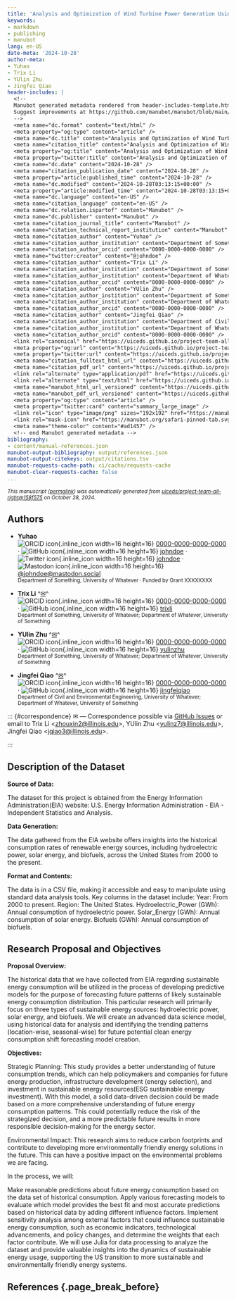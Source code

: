 ```yaml
---
title: 'Analysis and Optimization of Wind Turbine Power Generation Using Supervisory Control and Data Acquisition(SCADA) Data: Exploring the Impact of Wind Speed and Direction on Performance'
keywords:
- markdown
- publishing
- manubot
lang: en-US
date-meta: '2024-10-28'
author-meta:
- Yuhao
- Trix Li
- YUlin Zhu
- Jingfei Qiao
header-includes: |
  <!--
  Manubot generated metadata rendered from header-includes-template.html.
  Suggest improvements at https://github.com/manubot/manubot/blob/main/manubot/process/header-includes-template.html
  -->
  <meta name="dc.format" content="text/html" />
  <meta property="og:type" content="article" />
  <meta name="dc.title" content="Analysis and Optimization of Wind Turbine Power Generation Using Supervisory Control and Data Acquisition(SCADA) Data: Exploring the Impact of Wind Speed and Direction on Performance" />
  <meta name="citation_title" content="Analysis and Optimization of Wind Turbine Power Generation Using Supervisory Control and Data Acquisition(SCADA) Data: Exploring the Impact of Wind Speed and Direction on Performance" />
  <meta property="og:title" content="Analysis and Optimization of Wind Turbine Power Generation Using Supervisory Control and Data Acquisition(SCADA) Data: Exploring the Impact of Wind Speed and Direction on Performance" />
  <meta property="twitter:title" content="Analysis and Optimization of Wind Turbine Power Generation Using Supervisory Control and Data Acquisition(SCADA) Data: Exploring the Impact of Wind Speed and Direction on Performance" />
  <meta name="dc.date" content="2024-10-28" />
  <meta name="citation_publication_date" content="2024-10-28" />
  <meta property="article:published_time" content="2024-10-28" />
  <meta name="dc.modified" content="2024-10-28T03:13:15+00:00" />
  <meta property="article:modified_time" content="2024-10-28T03:13:15+00:00" />
  <meta name="dc.language" content="en-US" />
  <meta name="citation_language" content="en-US" />
  <meta name="dc.relation.ispartof" content="Manubot" />
  <meta name="dc.publisher" content="Manubot" />
  <meta name="citation_journal_title" content="Manubot" />
  <meta name="citation_technical_report_institution" content="Manubot" />
  <meta name="citation_author" content="Yuhao" />
  <meta name="citation_author_institution" content="Department of Something, University of Whatever" />
  <meta name="citation_author_orcid" content="0000-0000-0000-0000" />
  <meta name="twitter:creator" content="@johndoe" />
  <meta name="citation_author" content="Trix Li" />
  <meta name="citation_author_institution" content="Department of Something, University of Whatever" />
  <meta name="citation_author_institution" content="Department of Whatever, University of Something" />
  <meta name="citation_author_orcid" content="0000-0000-0000-0000" />
  <meta name="citation_author" content="YUlin Zhu" />
  <meta name="citation_author_institution" content="Department of Something, University of Whatever" />
  <meta name="citation_author_institution" content="Department of Whatever, University of Something" />
  <meta name="citation_author_orcid" content="0000-0000-0000-0000" />
  <meta name="citation_author" content="Jingfei Qiao" />
  <meta name="citation_author_institution" content="Department of Civil and Environmental Engineering, University of Whatever" />
  <meta name="citation_author_institution" content="Department of Whatever, University of Something" />
  <meta name="citation_author_orcid" content="0000-0000-0000-0000" />
  <link rel="canonical" href="https://uiceds.github.io/project-team-all-right/" />
  <meta property="og:url" content="https://uiceds.github.io/project-team-all-right/" />
  <meta property="twitter:url" content="https://uiceds.github.io/project-team-all-right/" />
  <meta name="citation_fulltext_html_url" content="https://uiceds.github.io/project-team-all-right/" />
  <meta name="citation_pdf_url" content="https://uiceds.github.io/project-team-all-right/manuscript.pdf" />
  <link rel="alternate" type="application/pdf" href="https://uiceds.github.io/project-team-all-right/manuscript.pdf" />
  <link rel="alternate" type="text/html" href="https://uiceds.github.io/project-team-all-right/v/158f5758a6991e9c33451be02030d351dd80617c/" />
  <meta name="manubot_html_url_versioned" content="https://uiceds.github.io/project-team-all-right/v/158f5758a6991e9c33451be02030d351dd80617c/" />
  <meta name="manubot_pdf_url_versioned" content="https://uiceds.github.io/project-team-all-right/v/158f5758a6991e9c33451be02030d351dd80617c/manuscript.pdf" />
  <meta property="og:type" content="article" />
  <meta property="twitter:card" content="summary_large_image" />
  <link rel="icon" type="image/png" sizes="192x192" href="https://manubot.org/favicon-192x192.png" />
  <link rel="mask-icon" href="https://manubot.org/safari-pinned-tab.svg" color="#ad1457" />
  <meta name="theme-color" content="#ad1457" />
  <!-- end Manubot generated metadata -->
bibliography:
- content/manual-references.json
manubot-output-bibliography: output/references.json
manubot-output-citekeys: output/citations.tsv
manubot-requests-cache-path: ci/cache/requests-cache
manubot-clear-requests-cache: false
...
```







<small><em>
This manuscript
([permalink](https://uiceds.github.io/project-team-all-right/v/158f5758a6991e9c33451be02030d351dd80617c/))
was automatically generated
from [uiceds/project-team-all-right@158f575](https://github.com/uiceds/project-team-all-right/tree/158f5758a6991e9c33451be02030d351dd80617c)
on October 28, 2024.
</em></small>



## Authors



+ **Yuhao**
  <br>
    ![ORCID icon](images/orcid.svg){.inline_icon width=16 height=16}
    [0000-0000-0000-0000](https://orcid.org/0000-0000-0000-0000)
    · ![GitHub icon](images/github.svg){.inline_icon width=16 height=16}
    [johndoe](https://github.com/johndoe)
    · ![Twitter icon](images/twitter.svg){.inline_icon width=16 height=16}
    [johndoe](https://twitter.com/johndoe)
    · ![Mastodon icon](images/mastodon.svg){.inline_icon width=16 height=16}
    [\@johndoe@mastodon.social](https://mastodon.social/@johndoe)
    <br>
  <small>
     Department of Something, University of Whatever
     · Funded by Grant XXXXXXXX
  </small>

+ **Trix Li**
  ^[✉](#correspondence)^<br>
    ![ORCID icon](images/orcid.svg){.inline_icon width=16 height=16}
    [0000-0000-0000-0000](https://orcid.org/0000-0000-0000-0000)
    · ![GitHub icon](images/github.svg){.inline_icon width=16 height=16}
    [trixli](https://github.com/trixli)
    <br>
  <small>
     Department of Something, University of Whatever; Department of Whatever, University of Something
  </small>

+ **YUlin Zhu**
  ^[✉](#correspondence)^<br>
    ![ORCID icon](images/orcid.svg){.inline_icon width=16 height=16}
    [0000-0000-0000-0000](https://orcid.org/0000-0000-0000-0000)
    · ![GitHub icon](images/github.svg){.inline_icon width=16 height=16}
    [yulinzhu](https://github.com/yulinzhu)
    <br>
  <small>
     Department of Something, University of Whatever; Department of Whatever, University of Something
  </small>

+ **Jingfei Qiao**
  ^[✉](#correspondence)^<br>
    ![ORCID icon](images/orcid.svg){.inline_icon width=16 height=16}
    [0000-0000-0000-0000](https://orcid.org/0000-0000-0000-0000)
    · ![GitHub icon](images/github.svg){.inline_icon width=16 height=16}
    [jingfeiqiao](https://github.com/jingfeiqiao)
    <br>
  <small>
     Department of Civil and Environmental Engineering, University of Whatever; Department of Whatever, University of Something
  </small>


::: {#correspondence}
✉ — Correspondence possible via [GitHub Issues](https://github.com/uiceds/project-team-all-right/issues)
or email to
Trix Li \<zhouxin2@illinois.edu\>, 
YUlin Zhu \<yulinz7@illinois.edu\>, 
Jingfei Qiao \<jqiao3@illinois.edu\>.


:::


## Description of the Dataset
__Source of Data:__

The dataset for this project is obtained from the Energy Information Administration(EIA) website: U.S. Energy Information Administration - EIA - Independent Statistics and Analysis.

__Data Generation:__

The data gathered from the EIA website offers insights into the historical consumption rates of renewable energy sources, including hydroelectric power, solar energy, and biofuels, across the United States from 2000 to the present. 

__Format and Contents:__

The data is in a CSV file, making it accessible and easy to manipulate using standard data analysis tools. Key columns in the dataset include:
	Year: From 2000 to present.
	Region: The United States.
	Hydroelectric_Power (GWh): Annual consumption of hydroelectric power.
	Solar_Energy (GWh): Annual consumption of solar energy.
	Biofuels (GWh): Annual consumption of biofuels.


## Research Proposal and Objectives
__Proposal Overview:__

The historical data that we have collected from EIA regarding sustainable energy consumption will be utilized in the process of developing predictive models for the purpose of forecasting future patterns of likely sustainable energy consumption distribution. This particular research will primarily focus on three types of sustainable energy sources: hydroelectric power, solar energy, and biofuels. We will create an advanced data science model, using historical data for analysis and identifying the trending patterns (location-wise, seasonal-wise) for future potential clean energy consumption shift forecasting model creation. 

__Objectives:__

Strategic Planning: This study provides a better understanding of future consumption trends, which can help policymakers and companies for future energy production, infrastructure development (energy selection),  and investment in sustainable energy resources(ESG sustainable energy investment). With this model, a solid data-driven decision could be made based on a more comprehensive understanding of future energy consumption patterns. This could potentially reduce the risk of the strategized decision, and a more predictable future results in more responsible decision-making for the energy sector. 

Environmental Impact: This research aims to reduce carbon footprints and contribute to developing more environmentally friendly energy solutions in the future. This can have a positive impact on the environmental problems we are facing. 

In the process, we will:

Make reasonable predictions about future energy consumption based on the data set of historical consumption.
Apply various forecasting models to evaluate which model provides the best fit and most accurate predictions based on historical data by adding different influence factors.
Implement sensitivity analysis among external factors that could influence sustainable energy consumption, such as economic indicators, technological advancements, and policy changes, and determine the weights that each factor contribute. 
We will use Julia for data processing to analyze the dataset and provide valuable insights into the dynamics of sustainable energy usage, supporting the US transition to more sustainable and environmentally friendly energy systems.







## References {.page_break_before}

<!-- Explicitly insert bibliography here -->
<div id="refs"></div>

